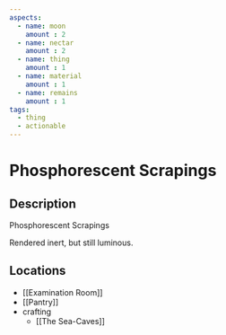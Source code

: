```yaml
---
aspects: 
  - name: moon
    amount : 2
  - name: nectar
    amount : 2
  - name: thing
    amount : 1
  - name: material
    amount : 1
  - name: remains
    amount : 1
tags:
  - thing
  - actionable
---
```


# Phosphorescent Scrapings

## Description
Phosphorescent Scrapings

Rendered inert, but still luminous.
## Locations
- [[Examination Room]]
- [[Pantry]]
- crafting 
	- [[The Sea-Caves]]